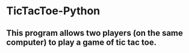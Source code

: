 # TicTacToe-Python

## This program allows two players (on the same computer) to play a game of tic tac toe.
